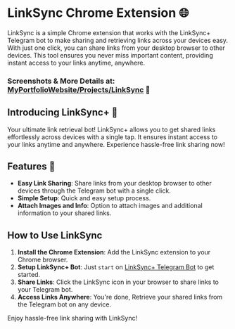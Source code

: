 # LinkSync Chrome Extension 🌐

LinkSync is a simple Chrome extension that works with the LinkSync+ Telegram bot to make sharing and retrieving links across your devices easy. With just one click, you can share links from your desktop browser to other devices. This tool ensures you never miss important content, providing instant access to your links anytime, anywhere.

### Screenshots & More Details at: [MyPortfolioWebsite/Projects/LinkSync](https://sugamsubedi.com.np/projects/linkSync) 🚧

## Introducing LinkSync+ 🤖

Your ultimate link retrieval bot! LinkSync+ allows you to get shared links effortlessly across devices with a single tap. It ensures instant access to your links anytime and anywhere. Experience hassle-free link sharing now!

## Features 🔧

- **Easy Link Sharing**: Share links from your desktop browser to other devices through the Telegram bot with a single click.
- **Simple Setup**: Quick and easy setup process.
- **Attach Images and Info**: Option to attach images and additional information to your shared links.

## How to Use LinkSync

1. **Install the Chrome Extension**: Add the LinkSync extension to your Chrome browser.
2. **Setup LinkSync+ Bot**: Just `start` on [LinkSync+ Telegram Bot](https://t.me/LinkSyncBot) to get started.
3. **Share Links**: Click the LinkSync icon in your browser to share links to your Telegram bot.
4. **Access Links Anywhere**: You're done, Retrieve your shared links from the Telegram bot on any device.

Enjoy hassle-free link sharing with LinkSync!
